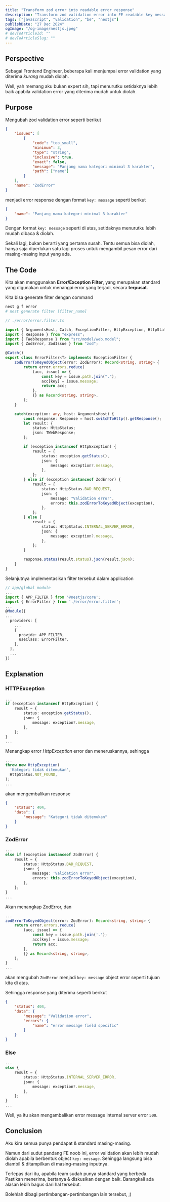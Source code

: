 ```yaml
---
title: "Transform zod error into readable error response"
description: "Transform zod validation error into FE readable key message object in NestJS"
tags: ["javascript", "validation", "be", "nestjs"]
publishDate: "27 Dec 2024"
ogImage: "/og-image/nestjs.jpeg"
# devToArticleId: ""
# devToArticleSlug: ""
---
```


## Perspective

Sebagai Frontend Engineer,
beberapa kali menjumpai error validation yang diterima _kurang_ mudah diolah.

Well, yah memang aku bukan expert sih,
tapi menurutku setidaknya lebih baik apabila validation error yang diterima mudah untuk diolah.

## Purpose

Mengubah zod validation error seperti berikut

```json
{
	"issues": [
		{
			"code": "too_small",
			"minimum": 3,
			"type": "string",
			"inclusive": true,
			"exact": false,
			"message": "Panjang nama kategori minimal 3 karakter",
			"path": ["name"]
		}
	],
	"name": "ZodError"
}
```

menjadi error response dengan format `key: message` seperti berikut

```json
{
	"name": "Panjang nama kategori minimal 3 karakter"
}
```

Dengan format `key: message` seperti di atas,
setidaknya menurutku lebih mudah dibaca & diolah.

Sekali lagi,
bukan berarti yang pertama susah.
Tentu semua bisa diolah,
hanya saja diperlukan satu lagi proses untuk mengambil pesan error dari masing-masing input yang ada.

## The Code

Kita akan menggunakan **Error/Exception Filter**,
yang merupakan standard yang digunakan untuk menangai error yang terjadi, secara **terpusat**.

Kita bisa generate filter dengan command

```bash
nest g f error
# nest generate filter [filter_name]
```

```ts
// ./error/error.filter.ts

import { ArgumentsHost, Catch, ExceptionFilter, HttpException, HttpStatus } from "@nestjs/common";
import { Response } from "express";
import { TWebResponse } from "src/model/web.model";
import { ZodError, ZodIssue } from "zod";

@Catch()
export class ErrorFilter<T> implements ExceptionFilter {
	zodErrorToKeyedObject(error: ZodError): Record<string, string> {
		return error.errors.reduce(
			(acc, issue) => {
				const key = issue.path.join(".");
				acc[key] = issue.message;
				return acc;
			},
			{} as Record<string, string>,
		);
	}

	catch(exception: any, host: ArgumentsHost) {
		const response: Response = host.switchToHttp().getResponse();
		let result: {
			status: HttpStatus;
			json: TWebResponse;
		};

		if (exception instanceof HttpException) {
			result = {
				status: exception.getStatus(),
				json: {
					message: exception?.message,
				},
			};
		} else if (exception instanceof ZodError) {
			result = {
				status: HttpStatus.BAD_REQUEST,
				json: {
					message: "Validation error",
					errors: this.zodErrorToKeyedObject(exception),
				},
			};
		} else {
			result = {
				status: HttpStatus.INTERNAL_SERVER_ERROR,
				json: {
					message: exception?.message,
				},
			};
		}

		response.status(result.status).json(result.json);
	}
}
```

Selanjutnya implementasikan filter tersebut dalam application

```ts
// app/global module
...
import { APP_FILTER } from '@nestjs/core';
import { ErrorFilter } from './error/error.filter';
...
@Module({
...
  providers: [
	...
    {
      provide: APP_FILTER,
      useClass: ErrorFilter,
    },
  ],
  ...
})
```

## Explanation

### HTTPException

```ts
...
if (exception instanceof HttpException) {
	result = {
		status: exception.getStatus(),
		json: {
			message: exception?.message,
		},
	};
}
...
```

Menangkap error _HttpException_ error dan meneruskannya, sehingga

```ts
...
throw new HttpException(
  'Kategori tidak ditemukan',
  HttpStatus.NOT_FOUND,
);
...

```

akan mengembalikan response

```json
{
	"status": 404,
	"data": {
		"message": "Kategori tidak ditemukan"
	}
}
```

### ZodError

```ts
...
else if (exception instanceof ZodError) {
    result = {
    	status: HttpStatus.BAD_REQUEST,
        json: {
          	message: 'Validation error',
          	errors: this.zodErrorToKeyedObject(exception),
        },
    };
}
...
```

Akan menangkap ZodError, dan

```ts
...
zodErrorToKeyedObject(error: ZodError): Record<string, string> {
    return error.errors.reduce(
      	(acc, issue) => {
        	const key = issue.path.join('.');
        	acc[key] = issue.message;
        	return acc;
      	},
      	{} as Record<string, string>,
    );
}
...
```

akan mengubah `ZodError` menjadi `key: message` object error seperti tujuan kita di atas.

Sehingga response yang diterima seperti berikut

```json
{
	"status": 404,
	"data": {
		"message": "Validation error",
		"errors": {
			"name": "error message field specific"
		}
	}
}
```

### Else

```ts
...
else {
    result = {
        status: HttpStatus.INTERNAL_SERVER_ERROR,
        json: {
          	message: exception?.message,
        },
    };
}
...
```

Well, ya itu akan mengambalikan error message internal server error `500`.

## Conclusion

Aku kira semua punya pendapat & standard masing-masing.

Namun dari sudut pandang FE noob ini,
error validation akan lebih mudah diolah apabila berbentuk object `key: message`.
Sehingga langsung bisa diambil & ditampilkan di masing-masing inputnya.

Terlepas dari itu, apabila team sudah punya standard yang berbeda.
Pastikan menerima, bertanya & diskusikan dengan baik.
Barangkali ada alasan lebih bagus dari hal tersebut.

Bolehlah dibagi pertimbangan-pertimbangan lain tersebut, ;)
